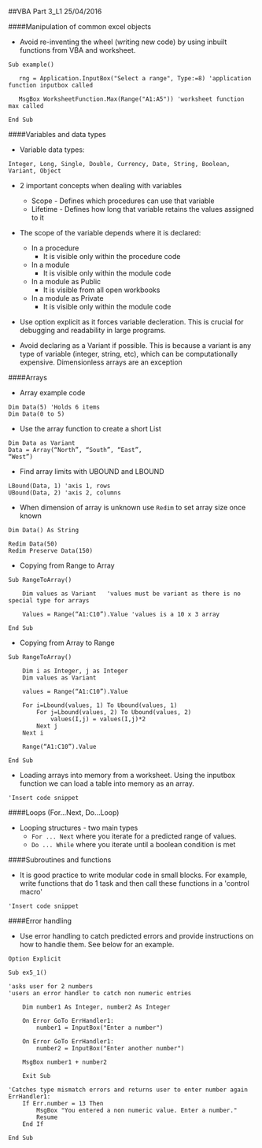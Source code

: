 ##VBA Part 3_L1 25/04/2016

####Manipulation of common excel objects

* Avoid re-inventing the wheel (writing new code) by using inbuilt functions from VBA and worksheet.

```VB
Sub example()
   
   rng = Application.InputBox("Select a range", Type:=8) 'application function inputbox called
   
   MsgBox WorksheetFunction.Max(Range("A1:A5")) 'worksheet function max called
   
End Sub
```

####Variables and data types

* Variable data types:

```VB
Integer, Long, Single, Double, Currency, Date, String, Boolean, Variant, Object
```
* 2 important concepts when dealing with variables
    * Scope - Defines which procedures can use that variable
    * Lifetime - Defines how long that variable retains the values
assigned to it
* The scope of the variable depends where it is declared:
    * In a procedure
        * It is visible only within the procedure code
    * In a module
        * It is visible only within the module code
    * In a module as Public
        * It is visible from all open workbooks
    * In a module as Private
        * It is visible only within the module code

* Use option explicit as it forces variable decleration. This is crucial for debugging and readability in large programs.

* Avoid declaring as a Variant if possible. This is because a variant is any type of variable (integer, string, etc), which can be computationally expensive. Dimensionless arrays are an exception

####Arrays

* Array example code
```VB
Dim Data(5) 'Holds 6 items
Dim Data(0 to 5)
```
* Use the array function to create a short List
```VB
Dim Data as Variant
Data = Array(“North”, “South”, “East”,
“West”)
```

* Find array limits with UBOUND and LBOUND
```VB
LBound(Data, 1) 'axis 1, rows
UBound(Data, 2) 'axis 2, columns
```

* When dimension of array is unknown use `Redim` to set array size once known
```VB
Dim Data() As String

Redim Data(50)
Redim Preserve Data(150)
```

* Copying from Range to Array
```VB
Sub RangeToArray()

    Dim values as Variant   'values must be variant as there is no special type for arrays
    
    Values = Range(“A1:C10”).Value 'values is a 10 x 3 array

End Sub
```

* Copying from Array to Range
```VB
Sub RangeToArray()

    Dim i as Integer, j as Integer
    Dim values as Variant
    
    values = Range(“A1:C10”).Value
    
    For i=Lbound(values, 1) To Ubound(values, 1)
        For j=Lbound(values, 2) To Ubound(values, 2)
            values(I,j) = values(I,j)*2
        Next j
    Next i
    
    Range(“A1:C10”).Value
    
End Sub
```

* Loading arrays into memory from a worksheet. Using the inputbox function we can load a table into memory as an array. 

```VB
'Insert code snippet
```

####Loops (For…Next, Do…Loop)

* Looping structures - two main types
    * `For ... Next` where you iterate for a predicted range of values.
    * `Do ... While` where you iterate until a boolean condition is met

####Subroutines and functions

* It is good practice to write modular code in small blocks. For example, write functions that do 1 task and then call these functions in a 'control macro'

```VB
'Insert code snippet
```

####Error handling

* Use error handling to catch predicted errors and provide instructions on how to handle them. See below for an example.

```VB
Option Explicit

Sub ex5_1()

'asks user for 2 numbers
'users an error handler to catch non numeric entries

    Dim number1 As Integer, number2 As Integer
        
    On Error GoTo ErrHandler1:
        number1 = InputBox("Enter a number")
    
    On Error GoTo ErrHandler1:
        number2 = InputBox("Enter another number")
    
    MsgBox number1 + number2
    
    Exit Sub
    
'Catches type mismatch errors and returns user to enter number again
ErrHandler1:
    If Err.number = 13 Then
        MsgBox "You entered a non numeric value. Enter a number."
        Resume
    End If
    
End Sub
```

